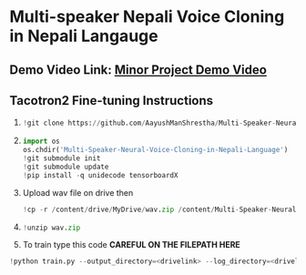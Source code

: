# Multi-speaker Nepali Voice Cloning in Nepali Langauge
## Demo Video Link: [Minor Project Demo Video](https://www.youtube.com/watch?v=UYX3VjIn17U)

## Tacotron2 Fine-tuning Instructions

1. ```python
   !git clone https://github.com/AayushManShrestha/Multi-Speaker-Neural-Voice-Cloning-in-Nepali-Language.git
3. ```python
   import os
   os.chdir('Multi-Speaker-Neural-Voice-Cloning-in-Nepali-Language')
   !git submodule init
   !git submodule update
   !pip install -q unidecode tensorboardX

4. Upload wav file on drive then
   ```python
   !cp -r /content/drive/MyDrive/wav.zip /content/Multi-Speaker-Neural-Voice-Cloning-in-Nepali-Language
6. ```python
   !unzip wav.zip

8.  To train type this code **CAREFUL ON THE FILEPATH HERE**
   ```python
!python train.py --output_directory=<drivelink> --log_directory=<drivelink> -c <last_checkpointfile> --warm_start
